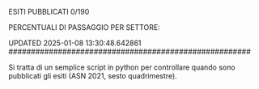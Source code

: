 ESITI PUBBLICATI 0/190 

PERCENTUALI DI PASSAGGIO PER SETTORE:

UPDATED 2025-01-08 13:30:48.642861
###################################################### 

Si tratta di un semplice script in python per controllare quando sono pubblicati gli esiti (ASN 2021, sesto quadrimestre).

